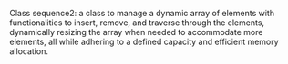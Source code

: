 Class sequence2: a class to manage a dynamic array of elements with functionalities to insert, remove, and traverse through the elements, dynamically resizing the array when needed to accommodate more elements, all while adhering to a defined capacity and efficient memory allocation.
